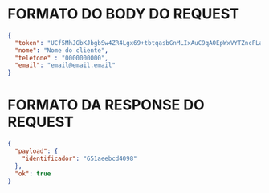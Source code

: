 # FORMATO DO BODY DO REQUEST
```json
{
  "token": "UCf5MhJGbKJbgbSw4ZR4Lgx69+tbtqasbGnMLIxAuC9qAOEpWxVYTZncFLaDlgAOZDDPzT2VbYksyt4jzksh.NDE3MzY2NmM1OTUyNTQ1NDUwNjUzOTY3MzU0ZTU2NDMzMTUyNmM0YzVhNGM0MjY0Nzk0MTY2NTkzMTZkNTAzNzc0NTQ2NTM0NmU0NTRhNjc=",
  "nome": "Nome do cliente",
  "telefone" : "0000000000",
  "email": "email@email.email" 
}
```


# FORMATO DA RESPONSE DO REQUEST
```json
{
  "payload": {
    "identificador": "651aeebcd4098"
  },
  "ok": true
}
```